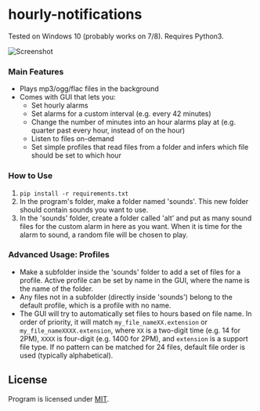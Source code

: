# hourly-notifications

Tested on Windows 10 (probably works on 7/8). Requires Python3.

![Screenshot](https://vgy.me/VbG6bC.png)

### Main Features
- Plays mp3/ogg/flac files in the background
- Comes with GUI that lets you:
	- Set hourly alarms
	- Set alarms for a custom interval (e.g. every 42 minutes)
	- Change the number of minutes into an hour alarms play at (e.g. quarter past every hour, instead of on the hour)
	- Listen to files on-demand
	- Set simple profiles that read files from a folder and infers which file should be set to which hour

### How to Use
1. `pip install -r requirements.txt`
2. In the program's folder, make a folder named 'sounds'. This new folder should contain sounds you want to use.
3. In the 'sounds' folder, create a folder called 'alt' and put as many sound files for the custom alarm in here as you want. When it is time for the alarm to sound, a random file will be chosen to play.

### Advanced Usage: Profiles
-  Make a subfolder inside the 'sounds' folder to add a set of files for a profile. Active profile can be set by name in the GUI, where the name is the name of the folder.
-  Any files not in a subfolder (directly inside 'sounds') belong to the default profile, which is a profile with no name.
 - The GUI will try to automatically set files to hours based on file name. In order of priority, it will match `my_file_nameXX.extension` or `my_file_nameXXXX.extension`, where `XX` is a two-digit time (e.g. 14 for 2PM), `XXXX` is four-digit (e.g. 1400 for 2PM), and `extension` is a support file type. If no pattern can be matched for 24 files, default file order is used (typically alphabetical).

## License
Program is licensed under [MIT](LICENSE).